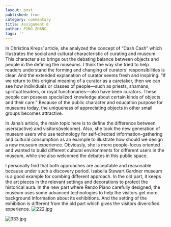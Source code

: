 ```yaml
---
layout: post
published: true
category: commentary
title: Assignment 6
author: PING ZHANG
tags: ''
---
```

In Christina Kreps’ article, she analyzed the concept of “Cash Cash” which illustrates the social and cultural characteristic of curating and museum. This character also brings out the debating balance between objects and people in the defining the museums. I think the way she tried to help readers understand the forming and changing of curators’ responsibilities is clear. And the extended explanation of curator seems fresh and inspiring: “If we return to this original meaning of a curator as a caretaker, then we can see how individuals or classes of people—such as priests, shamans, spiritual leaders, or royal functionaries—also have been curators. These people can possess specialized knowledge about certain kinds of objects and their care.” Because of the public character and education purpose for museums today, the uniqueness of appreciating objects in other small groups becomes attractive. 

In Jana’s article, the main topic here is to define the difference between users(active) and visitors(welcome). Also, she took the new generation of museum users who use technology for self-directed information-gathering and cultural consumption as an example to illustrate how should we design a new museum experience. Obviously, she is more people-focus oriented and wanted to build different cultural environments for different users in the museum, while she also welcomed the debates in this public space. 

I personally find that both approaches are acceptable and reasonable because under such a discovery period. Isabella Stewart Gardner museum is a good example for combing different approach. In the old part, it keeps the art pieces in the relevant settings and decorations to protect the historical aura. In the new part where Renzo Piano carefully designed, the museum uses some advanced technologies to help the visitors get more background information about its exhibitions. And the setting of the exhibition is different from the old part which gives the visitors diversified experience. 
![222.jpg]({{site.baseurl}}/assets/222.jpg)

![333.jpg]({{site.baseurl}}/assets/333.jpg)
